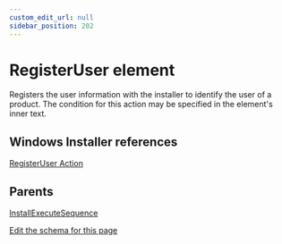 ```yaml
---
custom_edit_url: null
sidebar_position: 202
---
```

# RegisterUser element
Registers the user information with the installer to identify the user of a product. The condition for this action may be specified in the element's inner text.

## Windows Installer references
[RegisterUser Action](https://docs.microsoft.com/en-us/windows/win32/msi/registeruser-action)

## Parents
[InstallExecuteSequence](installexecutesequence.md)

[Edit the schema for this page](https://github.com/wixtoolset/web/blob/master/src/xsd4/wix.xsd)